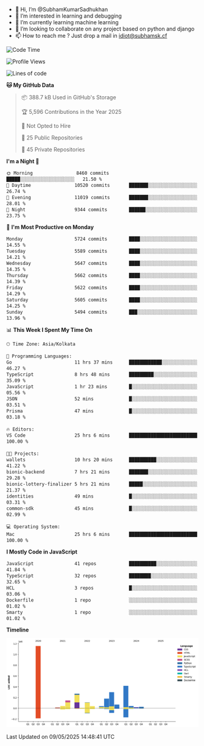 - 👋 Hi, I’m @SubhamKumarSadhukhan
- 👀 I’m interested in learning and debugging
- 🌱 I’m currently learning machine learning
- 💞️ I’m looking to collaborate on any project based on python and django
- 📫 How to reach me ?
      Just drop a mail in idiot@subhamsk.cf

<!---
SubhamKumarSadhukhan/SubhamKumarSadhukhan is a ✨ special ✨ repository because its `README.md` (this file) appears on your GitHub profile.
You can click the Preview link to take a look at your changes.
--->


<!--START_SECTION:waka-->
![Code Time](http://img.shields.io/badge/Code%20Time-2%2C889%20hrs%2025%20mins-blue)

![Profile Views](http://img.shields.io/badge/Profile%20Views-0-blue)

![Lines of code](https://img.shields.io/badge/From%20Hello%20World%20I%27ve%20Written-2.9%20million%20lines%20of%20code-blue)

**🐱 My GitHub Data** 

> 📦 388.7 kB Used in GitHub's Storage 
 > 
> 🏆 5,596 Contributions in the Year 2025
 > 
> 🚫 Not Opted to Hire
 > 
> 📜 25 Public Repositories 
 > 
> 🔑 45 Private Repositories 
 > 
**I'm a Night 🦉** 

```text
🌞 Morning                8460 commits        █████░░░░░░░░░░░░░░░░░░░░   21.50 % 
🌆 Daytime                10520 commits       ███████░░░░░░░░░░░░░░░░░░   26.74 % 
🌃 Evening                11019 commits       ███████░░░░░░░░░░░░░░░░░░   28.01 % 
🌙 Night                  9344 commits        ██████░░░░░░░░░░░░░░░░░░░   23.75 % 
```
📅 **I'm Most Productive on Monday** 

```text
Monday                   5724 commits        ████░░░░░░░░░░░░░░░░░░░░░   14.55 % 
Tuesday                  5589 commits        ████░░░░░░░░░░░░░░░░░░░░░   14.21 % 
Wednesday                5647 commits        ████░░░░░░░░░░░░░░░░░░░░░   14.35 % 
Thursday                 5662 commits        ████░░░░░░░░░░░░░░░░░░░░░   14.39 % 
Friday                   5622 commits        ████░░░░░░░░░░░░░░░░░░░░░   14.29 % 
Saturday                 5605 commits        ████░░░░░░░░░░░░░░░░░░░░░   14.25 % 
Sunday                   5494 commits        ███░░░░░░░░░░░░░░░░░░░░░░   13.96 % 
```


📊 **This Week I Spent My Time On** 

```text
🕑︎ Time Zone: Asia/Kolkata

💬 Programming Languages: 
Go                       11 hrs 37 mins      ████████████░░░░░░░░░░░░░   46.27 % 
TypeScript               8 hrs 48 mins       █████████░░░░░░░░░░░░░░░░   35.09 % 
JavaScript               1 hr 23 mins        █░░░░░░░░░░░░░░░░░░░░░░░░   05.56 % 
JSON                     52 mins             █░░░░░░░░░░░░░░░░░░░░░░░░   03.51 % 
Prisma                   47 mins             █░░░░░░░░░░░░░░░░░░░░░░░░   03.18 % 

🔥 Editors: 
VS Code                  25 hrs 6 mins       █████████████████████████   100.00 % 

🐱‍💻 Projects: 
wallets                  10 hrs 20 mins      ██████████░░░░░░░░░░░░░░░   41.22 % 
bionic-backend           7 hrs 21 mins       ███████░░░░░░░░░░░░░░░░░░   29.28 % 
bionic-lottery-finalizer 5 hrs 21 mins       █████░░░░░░░░░░░░░░░░░░░░   21.37 % 
identities               49 mins             █░░░░░░░░░░░░░░░░░░░░░░░░   03.31 % 
common-sdk               45 mins             █░░░░░░░░░░░░░░░░░░░░░░░░   02.99 % 

💻 Operating System: 
Mac                      25 hrs 6 mins       █████████████████████████   100.00 % 
```

**I Mostly Code in JavaScript** 

```text
JavaScript               41 repos            ██████████░░░░░░░░░░░░░░░   41.84 % 
TypeScript               32 repos            ████████░░░░░░░░░░░░░░░░░   32.65 % 
HCL                      3 repos             █░░░░░░░░░░░░░░░░░░░░░░░░   03.06 % 
Dockerfile               1 repo              ░░░░░░░░░░░░░░░░░░░░░░░░░   01.02 % 
Smarty                   1 repo              ░░░░░░░░░░░░░░░░░░░░░░░░░   01.02 % 
```



**Timeline**

![Lines of Code chart](https://raw.githubusercontent.com/SubhamKumarSadhukhan/SubhamKumarSadhukhan/main/assets/bar_graph.png)


 Last Updated on 09/05/2025 14:48:41 UTC
<!--END_SECTION:waka-->
